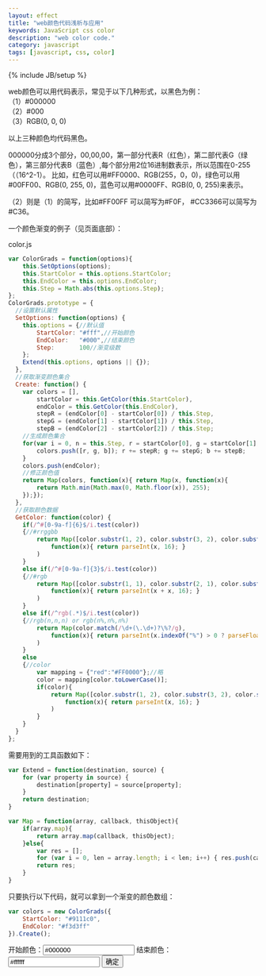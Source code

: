 ```yaml
---
layout: effect
title: "web颜色代码浅析与应用"
keywords: JavaScript css color
description: "web color code."
category: javascript
tags: [javascript, css, color]
---
```

{% include JB/setup %}

web颜色可以用代码表示，常见于以下几种形式，以黑色为例：<br>
（1）#000000<br>
（2）#000<br>
（3）RGB(0, 0, 0)

以上三种颜色均代码黑色。

000000分成3个部分，00,00,00，第一部分代表R（红色），第二部代表G（绿色），第三部分代表B（蓝色）,每个部分用2位16进制数表示，所以范围在0-255（（16^2-1）。
比如，红色可以用#FF0000、RGB(255，0，0)，绿色可以用#00FF00、RGB(0, 255, 0)，蓝色可以用#0000FF、RGB(0, 0, 255)来表示。

（2）则是（1）的简写，比如#FF00FF 可以简写为#F0F， #CC3366可以简写为#C36。

<!-- more -->

一个颜色渐变的例子（见页面底部）：

color.js

```javascript
var ColorGrads = function(options){
    this.SetOptions(options);
    this.StartColor = this.options.StartColor;
    this.EndColor = this.options.EndColor;
    this.Step = Math.abs(this.options.Step);
};
ColorGrads.prototype = {
  //设置默认属性
  SetOptions: function(options) {
    this.options = {//默认值
        StartColor: "#fff",//开始颜色
        EndColor:   "#000",//结束颜色
        Step:       100//渐变级数
    };
    Extend(this.options, options || {});
  },
  //获取渐变颜色集合
  Create: function() {
    var colors = [],
        startColor = this.GetColor(this.StartColor),
        endColor = this.GetColor(this.EndColor),
        stepR = (endColor[0] - startColor[0]) / this.Step,
        stepG = (endColor[1] - startColor[1]) / this.Step,
        stepB = (endColor[2] - startColor[2]) / this.Step;
    //生成颜色集合
    for(var i = 0, n = this.Step, r = startColor[0], g = startColor[1], b = startColor[2]; i < n; i++){
        colors.push([r, g, b]); r += stepR; g += stepG; b += stepB;
    }
    colors.push(endColor);
    //修正颜色值
    return Map(colors, function(x){ return Map(x, function(x){
        return Math.min(Math.max(0, Math.floor(x)), 255);
    });});
  },
  //获取颜色数据
  GetColor: function(color) {
    if(/^#[0-9a-f]{6}$/i.test(color))
    {//#rrggbb
        return Map([color.substr(1, 2), color.substr(3, 2), color.substr(5, 2)],
            function(x){ return parseInt(x, 16); }
        )
    }
    else if(/^#[0-9a-f]{3}$/i.test(color))
    {//#rgb
        return Map([color.substr(1, 1), color.substr(2, 1), color.substr(3, 1)],
            function(x){ return parseInt(x + x, 16); }
        )
    }
    else if(/^rgb(.*)$/i.test(color))
    {//rgb(n,n,n) or rgb(n%,n%,n%)
        return Map(color.match(/\d+(\.\d+)?\%?/g),
            function(x){ return parseInt(x.indexOf("%") > 0 ? parseFloat(x, 10) * 2.55 : x, 10); }
        )
    }
    else
    {//color
        var mapping = {"red":"#FF0000"};//略
        color = mapping[color.toLowerCase()];
        if(color){
            return Map([color.substr(1, 2), color.substr(3, 2), color.substr(5, 2)],
                function(x){ return parseInt(x, 16); }
            )
        }
    }
  }
};
```

需要用到的工具函数如下：

```javascript
var Extend = function(destination, source) {
    for (var property in source) {
        destination[property] = source[property];
    }
    return destination;
}

var Map = function(array, callback, thisObject){
    if(array.map){
        return array.map(callback, thisObject);
    }else{
        var res = [];
        for (var i = 0, len = array.length; i < len; i++) { res.push(callback.call(thisObject, array[i], i, array)); }
        return res;
    }
}
```

只要执行以下代码，就可以拿到一个渐变的颜色数组：

```javascript
var colors = new ColorGrads({
	StartColor: "#9111c0",
	EndColor: "#f3d3ff"
}).Create();
```

开始颜色：<input type="text" id="startColor" value="#000000" />
结束颜色：<input type="text" id="endColor" value="#ffffff" />
<button id="colorPicker">确定</button>

<div id="colorShow"></div>